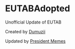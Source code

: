 # EUTABAdopted
Unofficial Update of EUTAB

Created by [Dumuzii](https://steamcommunity.com/id/Bobloblawlobslawbomb/myworkshopfiles/?appid=281990)

Updated by [President Memes](https://steamcommunity.com/id/President_Memes/myworkshopfiles/?appid=281990)
